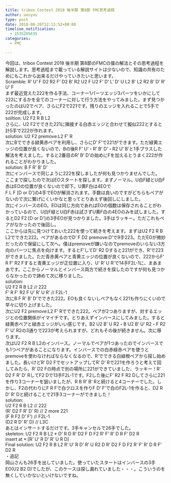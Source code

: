 ```yaml
---
title: tribox Contest 2018 後半期 第8節 FMC思考過程
author: uesyuu
type: post
date: 2018-08-26T12:13:53+00:00
timeline_notification:
  - 1535285635
categories:
  - FMC

---
```

今回は、tribox Contest 2018 後半期 第8節のFMCの僕の解法とその思考過程を解説します。思考過程まで載っている解説サイトは少ないので、知識の共有のためにもこれから出来るだけやっていきたいと思います。  
Scramble: R&#8217; U&#8217; F D2 R2 F&#8217; D2 B&#8217; R2 U2 F U2 F&#8217; D&#8217; L&#8217; D&#8217; U L2 B&#8217; L2 R2 B&#8217; D&#8217; R&#8217; U&#8217; F  
まず最近覚えた222を作る手法、コーナー1パーツエッジ3パーツをいかにして222にするかを全てのコーナーに対して行う方法をやってみました。まず見つかったのはU2でペア、さらにF2で221です。残りのエッジを入れることで5手で222が完成します。  
solition: U2 F2 R B L2  
さらに、U2 F2でできた221に隣接する白赤エッジと合わせて擬似222とすると計5手で222が作れます。  
solution: U2 F2 premove:L2 F’ R  
次にBでできる緑黄赤ペアを利用し、さらにD’ F’で221ができます。ただ緑黄エッジの位置が良くないので、Bの後R F’ U’・R’ B’ D’・R2 U’ B’と1手プラスした解法を考えました。すると2番目のR’ B’ D’の始めにFを加えるとうまく222が作れることがわかりました。  
solution: B F R’ B’ D’  
次にインバースで同じように222を探しましたが何も見つかりませんでした。  
ここまで探したので次はEOスタートを探します。まずノーマル。U白F緑とU白F赤はEOの位置が良くないので却下。U黄F白は4EOで  
F L F [D or D’]の4手でEOが解消されます。手数は良いのですがどちらもペアがないので次に繋げにくいかなと思ってとりあえず後回しにしました。  
次にインバースのEO。EOは同じ方向であればEOの個数は保存されることがわかっているので、U白F緑とU白F赤は試さずU黄F白の4EOのみを試しました。するとD2 F2 [D or D’]の3手EOが見つかりました。3手はラッキー。ただこれもペアがなかったので後回し。  
ここからは先に見つけておいた222を使って続きを考えます。まずはU2 F2 R B L2でできた222。ペアがあるのでD’ F D2 premove:D’で9手223。ただEOが微妙だったので保留にして次へ。僕はpremoveが嫌いなのでpremoveのいらない3方向のパーツに焦点を向けます。するとF’してD’ R2 Dすると221ができ、R’で223ができました。ただ青赤黄ペアと青黄エッジの位置が良くないので、222からF’ R F’ R2 Fすると青黄エッジが正位置に入り、U’ R’ U R’で14手F2L-1に、まあまあです。ここからノーマルとインバース両方で続きを探したのですが何も見つからなかったので諦めて次に移りました。  
solution:  
U2 F2 R B L2 // 222  
F’ R F’ R2 F U’ R’ U R’ // F2L-1  
次にB F R’ B’ D’でできた222。EOも良くないしペアもなく221も作りにくいので早々に切り上げました。  
次にU2 F2 premove:L2 F’ Rでできた222。ペアが2つありますが、対するエッジとの位置関係がイマイチです。とりあえずインバースにしてみました。すると緑黄赤ペアと緑赤エッジがいい感じです。B2 U2 B’ U R2・B U2 B’ U’ R2・F R2 F’ U’ R2の3通りで223が考えられますが、どれもその後が続きません。次に移ります。  
次はU2 F2 R B L2のインバース。ノーマルでペアが1つあったのでインバースでも1つペアがあることになります。インバースでの白赤緑赤ペアを使うとpremoveを使わなければならなくなるので、R’でできる白緑橙ペアから探し始めました。長いけどR’ D2 FでセットアップしてR’ D’ Rで221を作ろうと考えて回してみたら、R’ D2 Fの時点で別の場所に221ができていました、ラッキー！R’ D2 F R’ D’ RしてF2 Dで13手F2L-1です。F2した後にF’ R2 F R2 Dしてさらに221を作り3コーナーを狙いましたが、R B R’ B’ Rと続けると4コーナーでした。しかし、F2の代わりにF R Fで白クロスを作りF D’ F’で白のF2L-1を作ると、D2 R D’ R’ Dと続けることで21手3コーナーができました！  
solution:  
U2 F2 R B L2 // 222  
(R’ D2 F R’ D’ R) // 2 more 221  
(F R F2 D’ F’) // F2L-1  
(D2 R D’ R’ D) // L3C  
あとはインサートするだけです。3手キャンセルで26手でした。  
skeleton: U2 F2 R B L2 * D’ R D R’ D2 F D F2 R’ F’ R’ D R F’ D2 R  
insert at *:[R’ U’ R D’ R’ U R D]  
Final solution: U2 F2 R B L2 R’ U’ R D’ R’ U R2 D R’ D2 F D F2 R’ F’ R’ D R F’ D2 R  
・追記  
岡山さんも26手を出していました。使っていたスタートはインバースの3手EO(U2 B2 D)でしたが、このケースは探し漏れていました・・・。こういうのを無くしていかないといけないですね。